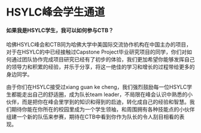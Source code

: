 # HSYLC峰会学生通道

#### **如果我是HSYLC学生，我可以如何参与CTB？**

哈佛HSYLC峰会和CTB同为哈佛大学中美国际交流协作机构在中国主办的项目，对于在HSYLC的中已经接触过Capstone Project毕业研究项目的同学，你们对如何通过团队协作完成项目研究已经有了初步的体验，我们更加希望你能够发挥自己的领导力和积累的经验，并乐于分享，将这一绝佳的学习和增长的过程带给更多的身边同学。

由于你们在HSYLC接受过xiang guan ke cheng，我们强烈鼓励每一位HSYLC学生都能走出自己的舒适圈，成为队长team leader，不局限在峰会认识中熟悉的小伙伴，而是把你在峰会里学到的知识和得到的启迪，转化成自己的经验和智慧。我们期待你能在你所在的校园里成为一个学生领袖，和周围拥有各种技能点的小伙伴组建一个新的队伍来参赛，期待在CTB中看到你作为队长的令人刮目相看的表现。

